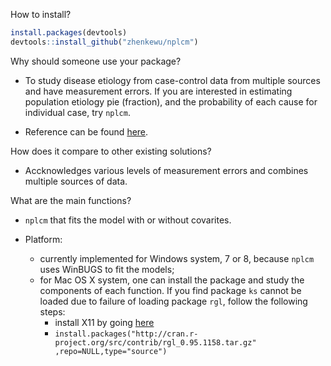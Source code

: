 How to install?
```r
install.packages(devtools)
devtools::install_github("zhenkewu/nplcm")
```

Why should someone use your package?

* To study disease etiology from case-control data from multiple sources and have measurement errors. If you are interested in estimating population etiology pie (fraction), and the probability of each cause for individual case, try `nplcm`.

* Reference can be found [here](http://arxiv.org/abs/1411.5774).

How does it compare to other existing solutions?

* Accknowledges various levels of measurement errors and combines multiple sources
of data.

What are the main functions?

* `nplcm` that fits the model with or without covarites.

* Platform:
  * currently implemented for Windows system, 7 or 8, because `nplcm` uses WinBUGS
  to fit the models;
  * for Mac OS X system, one can install the package and study the components of
  each function. If you find package `ks` cannot be loaded due to failure of 
  loading package `rgl`, follow the following steps:
    * install X11 by going [here](http://xquartz.macosforge.org/trac/wiki/X112.7.7)
    * `install.packages("http://cran.r-project.org/src/contrib/rgl_0.95.1158.tar.gz"    ,repo=NULL,type="source")`

